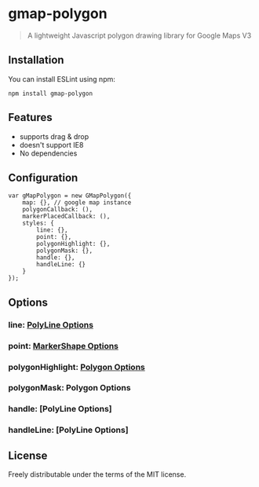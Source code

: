 
# gmap-polygon
> A lightweight Javascript polygon drawing library for Google Maps V3

## Installation

You can install ESLint using npm:

    npm install gmap-polygon

## Features
- supports drag & drop
- doesn't support IE8
- No dependencies

## Configuration

```
var gMapPolygon = new GMapPolygon({
    map: {}, // google map instance
    polygonCallback: (),
    markerPlacedCallback: (),
    styles: {
        line: {},
        point: {},
        polygonHighlight: {},
        polygonMask: {},
        handle: {}, 
        handleLine: {}
    }
});

```

## Options
### line: [PolyLine Options](https://developers.google.com/maps/documentation/javascript/reference#PolylineOptions)

### point: [MarkerShape Options](https://developers.google.com/maps/documentation/javascript/reference#MarkerShape)
### polygonHighlight: [Polygon Options](https://developers.google.com/maps/documentation/javascript/reference#PolygonOptions)
### polygonMask: Polygon Options
### handle: [PolyLine Options]
### handleLine: [PolyLine Options]


## License

Freely distributable under the terms of the MIT license.

